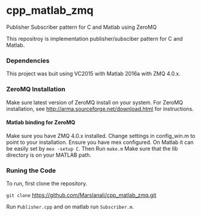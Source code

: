 # cpp_matlab_zmq
Publisher Subscriber pattern for C and Matlab using ZeroMQ 

This repositroy is implementation publisher/subsciber pattern for C and Matlab.

### Dependencies

This project was buit using VC2015 with Matlab 2016a with ZMQ 4.0.x. 

### ZeroMQ Installation

Make sure latest version of ZeroMQ install on your system. For ZeroMQ installation, see http://arma.sourceforge.net/download.html for instructions.

#### Matlab binding for ZeroMQ

Make sure you have ZMQ 4.0.x installed. Change settings in config_win.m to point to your installation. Ensure you have mex configured. On Matlab it can be easily set by ``` mex -setup C ```.
Then Run ```make.m```
Make sure that the lib directory is on your MATLAB path.

### Runing the Code

To run, first clone the repository.

```git clone``` https://github.com/Marslanali/cpp_matlab_zmq.git

Run ```Publisher.cpp``` and on matlab run ```Subscriber.m```.
